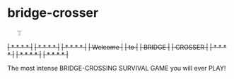 # bridge-crosser

       𓀠

~~| \* \* \* \* |~~
~~| \* \* \* \* |~~
~~| \* \* \* \* |~~
~~| Welcome |~~
~~| to |~~
~~| BRIDGE |~~
~~| CROSSER |~~
~~| \* \* \* \* |~~
~~| \* \* \* \* |~~
~~| \* \* \* \* |~~

The most intense
BRIDGE-CROSSING
SURVIVAL GAME
you will ever
PLAY!
